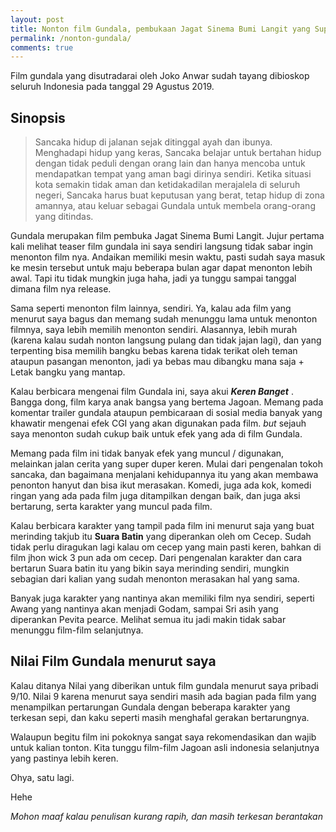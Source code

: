 ```yaml
---
layout: post
title: Nonton film Gundala, pembukaan Jagat Sinema Bumi Langit yang Super!
permalink: /nonton-gundala/
comments: true
---
```


<amp-youtube data-videoid="DoETv2wmEWE" layout="responsive" width="480" height="270"></amp-youtube>

Film gundala yang disutradarai oleh Joko Anwar sudah tayang dibioskop seluruh Indonesia pada tanggal 29 Agustus 2019.


## Sinopsis

>Sancaka hidup di jalanan sejak ditinggal ayah dan ibunya. Menghadapi hidup yang keras, Sancaka belajar untuk bertahan hidup dengan tidak peduli dengan orang lain dan hanya mencoba untuk mendapatkan tempat yang aman bagi dirinya sendiri. Ketika situasi kota semakin tidak aman dan ketidakadilan merajalela di seluruh negeri, Sancaka harus buat keputusan yang berat, tetap hidup di zona amannya, atau keluar sebagai Gundala untuk membela orang-orang yang ditindas.


Gundala merupakan film pembuka Jagat Sinema Bumi Langit. Jujur pertama kali melihat teaser film gundala ini saya sendiri langsung tidak sabar ingin menonton film nya. Andaikan memiliki mesin waktu, pasti sudah saya masuk ke mesin tersebut untuk maju beberapa bulan agar dapat menonton lebih awal. Tapi itu tidak mungkin juga haha, jadi ya tunggu sampai tanggal dimana film nya release.

Sama seperti menonton film lainnya, sendiri. Ya, kalau ada film yang menurut saya bagus dan memang sudah menunggu lama untuk menonton filmnya, saya lebih memilih menonton sendiri. Alasannya, lebih murah (karena kalau sudah nonton langsung pulang dan tidak jajan lagi), dan yang terpenting bisa memilih bangku bebas karena tidak terikat oleh teman ataupun pasangan menonton, jadi ya bebas mau dibangku mana saja + Letak bangku yang mantap.

Kalau berbicara mengenai film Gundala ini, saya akui **_Keren Banget_** . Bangga dong, film karya anak bangsa yang bertema Jagoan. Memang pada komentar trailer gundala ataupun pembicaraan di sosial media banyak yang khawatir mengenai efek CGI yang akan digunakan pada film. _but_ sejauh saya menonton sudah cukup baik untuk efek yang ada di film Gundala.

Memang pada film ini tidak banyak efek yang muncul / digunakan, melainkan jalan cerita yang super duper keren. Mulai dari pengenalan tokoh sancaka, dan bagaimana menjalani kehidupannya itu yang akan membawa penonton hanyut dan bisa ikut merasakan. Komedi, juga ada kok, komedi ringan yang ada pada film juga ditampilkan dengan baik, dan juga aksi bertarung, serta karakter yang muncul pada film.

Kalau berbicara karakter yang tampil pada film ini menurut saja yang buat merinding takjub itu **Suara Batin** yang diperankan oleh om Cecep. Sudah tidak perlu diragukan lagi kalau om cecep yang main pasti keren, bahkan di film jhon wick 3 pun ada om cecep. Dari pengenalan karakter dan cara bertarun Suara batin itu yang bikin saya merinding sendiri, mungkin sebagian dari kalian yang sudah menonton merasakan hal yang sama.

Banyak juga karakter yang nantinya akan memiliki film nya sendiri, seperti Awang yang nantinya akan menjadi Godam, sampai Sri asih yang diperankan Pevita pearce. Melihat semua itu jadi makin tidak sabar menunggu film-film selanjutnya.

## Nilai Film Gundala menurut saya

Kalau ditanya Nilai yang diberikan untuk film gundala menurut saya pribadi 9/10. Nilai 9 karena menurut saya sendiri masih ada bagian pada film yang menampilkan pertarungan Gundala dengan beberapa karakter yang terkesan sepi, dan kaku seperti masih menghafal gerakan bertarungnya.

Walaupun begitu film ini pokoknya sangat saya rekomendasikan dan wajib untuk kalian tonton. Kita tunggu film-film Jagoan asli indonesia selanjutnya yang pastinya lebih keren.

Ohya, satu lagi.

<amp-img width="300" height="300" layout="responsive" src="https://i.loli.net/2019/09/01/4Dd1LJfBt6qTY57.jpg"></amp-img>

Hehe



_Mohon maaf kalau penulisan kurang rapih, dan masih terkesan berantakan_
